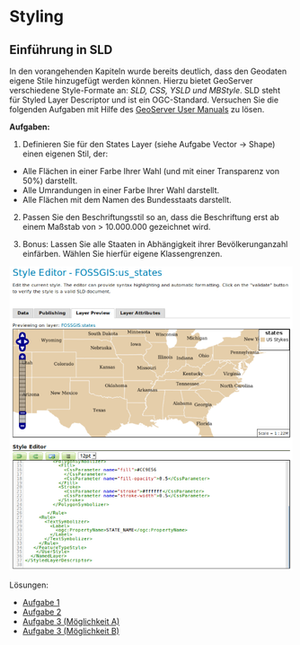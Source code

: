 # Styling

## Einführung in SLD

In den vorangehenden Kapiteln wurde bereits deutlich, dass den Geodaten eigene Stile hinzugefügt werden können.
Hierzu bietet GeoServer verschiedene Style-Formate an: *SLD, CSS, YSLD und MBStyle*.
SLD steht für Styled Layer Descriptor und ist ein OGC-Standard. Versuchen Sie die folgenden Aufgaben mit Hilfe
des [GeoServer User Manuals](https://docs.geoserver.org/stable/en/user/styling/sld/index.html) zu lösen.

**Aufgaben:**

1. Definieren Sie für den States Layer (siehe Aufgabe Vector -> Shape) einen
eigenen Stil, der:
  * Alle Flächen in einer Farbe Ihrer Wahl (und mit einer Transparenz von 50%) darstellt.
  * Alle Umrandungen in einer Farbe Ihrer Wahl darstellt.
  * Alle Flächen mit dem Namen des Bundesstaats darstellt.

2. Passen Sie den Beschriftungsstil so an, dass die Beschriftung erst ab einem Maßstab von > 10.000.000 gezeichnet wird.

3. Bonus: Lassen Sie alle Staaten in Abhängigkeit ihrer Bevölkerunganzahl einfärben. Wählen Sie hierfür eigene Klassengrenzen.

![Eigener GeoServer-Style](../assets/style1.png)

Lösungen:
  * [Aufgabe 1](../assets/style-example-1.sld)
  * [Aufgabe 2](../assets/style-example-2.sld)
  * [Aufgabe 3 (Möglichkeit A)](../assets/style-example-3a.sld)
  * [Aufgabe 3 (Möglichkeit B)](../assets/style-example-3b.sld)
